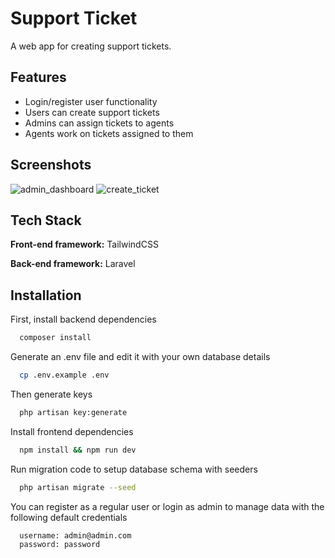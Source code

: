 
# Support Ticket

A web app for creating support tickets.

## Features

- Login/register user functionality
- Users can create support tickets
- Admins can assign tickets to agents
- Agents work on tickets assigned to them

## Screenshots
![admin_dashboard](https://user-images.githubusercontent.com/3273498/206614132-9891127b-070d-4905-a79a-de4fb25d18e9.png)
![create_ticket](https://user-images.githubusercontent.com/3273498/206616789-f34b43a9-8cfe-40c8-bfc3-b6feab086b5f.png)

## Tech Stack

**Front-end framework:** TailwindCSS

**Back-end framework:** Laravel

## Installation

First, install backend dependencies

```bash
  composer install
```
Generate an .env file and edit it with your own database details

```bash
  cp .env.example .env
```
Then generate keys

```bash
  php artisan key:generate
```
Install frontend dependencies 

```bash
  npm install && npm run dev
```

Run migration code to setup database schema with seeders

```bash
  php artisan migrate --seed
```

You can register as a regular user or login as admin to manage data with the following default credentials 

```bash
  username: admin@admin.com
  password: password
```
